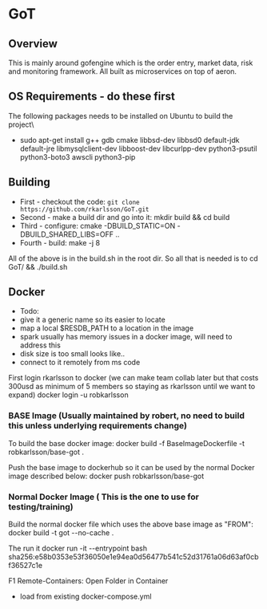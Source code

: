 # GoT

## Overview
This is mainly around gofengine which is the order entry, market data, risk and monitoring framework. All built as microservices on top of aeron.

## OS Requirements - do these first
The following packages needs to be installed on Ubuntu to build the project\
 * sudo apt-get install g++ gdb cmake libbsd-dev libbsd0 default-jdk default-jre libmysqlclient-dev libboost-dev libcurlpp-dev python3-psutil python3-boto3 awscli python3-pip

## Building
- First - checkout the code: `git clone https://github.com/rkarlsson/GoT.git`
- Second - make a build dir and go into it: mkdir build && cd build
- Third - configure: cmake -DBUILD_STATIC=ON -DBUILD_SHARED_LIBS=OFF ..
- Fourth - build: make -j 8

All of the above is in the build.sh in the root dir. So all that is needed is to cd GoT/ && ./build.sh

## Docker
- Todo:
 - give it a generic name so its easier to locate
 - map a local $RESDB_PATH to a location in the image
 - spark usually has memory issues in a docker image, will need to address this
 - disk size is too small looks like..
 - connect to it remotely from ms code

First login rkarlsson to docker (we can make team collab later but that costs 300usd as minimum of 5 members so staying as rkarlsson until we want to expand)
docker login -u robkarlsson

### BASE Image (Usually maintained by robert, no need to build this unless underlying requirements change)
To build the base docker image: 
docker build -f BaseImageDockerfile -t robkarlsson/base-got .

Push the base image to dockerhub so it can be used by the normal Docker image described below:
docker push robkarlsson/base-got

### Normal Docker Image ( This is the one to use for testing/training)
Build the normal docker file which uses the above base image as "FROM":
docker build -t got --no-cache .

The run it
docker run -it --entrypoint bash  sha256:e58b0353e53f36050e1e94ea0d56477b541c52d31761a06d63af0cbf36527c1e

F1 Remote-Containers: Open Folder in Container
 - load from existing docker-compose.yml